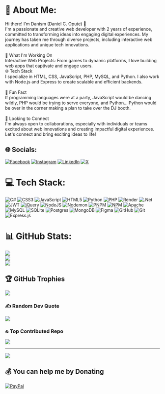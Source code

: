 # 💫 About Me:
Hi there! I'm Danism (Daniel C. Opute) 👋<br>I'm a passionate and creative web developer with 2 years of experience, committed to transforming ideas into engaging digital experiences. My journey has taken me through diverse projects, including interactive web applications and unique tech innovations.<br><br>🚀 What I'm Working On<br>Interactive Web Projects: From games to dynamic platforms, I love building web apps that captivate and engage users.<br>🌐 Tech Stack<br>I specialize in HTML, CSS, JavaScript, PHP, MySQL, and Python. I also work with Node.js and Express to create scalable and efficient backends.<br><br>🎉 Fun Fact<br>If programming languages were at a party, JavaScript would be dancing wildly, PHP would be trying to serve everyone, and Python… Python would be over in the corner making a plan to take over the DJ booth.<br><br>💼 Looking to Connect<br>I'm always open to collaborations, especially with individuals or teams excited about web innovations and creating impactful digital experiences. Let's connect and bring exciting ideas to life!


## 🌐 Socials:
[![Facebook](https://img.shields.io/badge/Facebook-%231877F2.svg?logo=Facebook&logoColor=white)](https://facebook.com/danielcopute) [![Instagram](https://img.shields.io/badge/Instagram-%23E4405F.svg?logo=Instagram&logoColor=white)](https://instagram.com/danielcopute) [![LinkedIn](https://img.shields.io/badge/LinkedIn-%230077B5.svg?logo=linkedin&logoColor=white)](https://linkedin.com/in/danielopute) [![X](https://img.shields.io/badge/X-black.svg?logo=X&logoColor=white)](https://x.com/danielcopute) 

# 💻 Tech Stack:
![C#](https://img.shields.io/badge/c%23-%23239120.svg?style=for-the-badge&logo=csharp&logoColor=white) ![CSS3](https://img.shields.io/badge/css3-%231572B6.svg?style=for-the-badge&logo=css3&logoColor=white) ![JavaScript](https://img.shields.io/badge/javascript-%23323330.svg?style=for-the-badge&logo=javascript&logoColor=%23F7DF1E) ![HTML5](https://img.shields.io/badge/html5-%23E34F26.svg?style=for-the-badge&logo=html5&logoColor=white) ![Python](https://img.shields.io/badge/python-3670A0?style=for-the-badge&logo=python&logoColor=ffdd54) ![PHP](https://img.shields.io/badge/php-%23777BB4.svg?style=for-the-badge&logo=php&logoColor=white) ![Render](https://img.shields.io/badge/Render-%46E3B7.svg?style=for-the-badge&logo=render&logoColor=white) ![.Net](https://img.shields.io/badge/.NET-5C2D91?style=for-the-badge&logo=.net&logoColor=white) ![JWT](https://img.shields.io/badge/JWT-black?style=for-the-badge&logo=JSON%20web%20tokens) ![jQuery](https://img.shields.io/badge/jquery-%230769AD.svg?style=for-the-badge&logo=jquery&logoColor=white) ![NodeJS](https://img.shields.io/badge/node.js-6DA55F?style=for-the-badge&logo=node.js&logoColor=white) ![Nodemon](https://img.shields.io/badge/NODEMON-%23323330.svg?style=for-the-badge&logo=nodemon&logoColor=%BBDEAD) ![PNPM](https://img.shields.io/badge/pnpm-%234a4a4a.svg?style=for-the-badge&logo=pnpm&logoColor=f69220) ![NPM](https://img.shields.io/badge/NPM-%23CB3837.svg?style=for-the-badge&logo=npm&logoColor=white) ![Apache](https://img.shields.io/badge/apache-%23D42029.svg?style=for-the-badge&logo=apache&logoColor=white) ![MySQL](https://img.shields.io/badge/mysql-4479A1.svg?style=for-the-badge&logo=mysql&logoColor=white) ![SQLite](https://img.shields.io/badge/sqlite-%2307405e.svg?style=for-the-badge&logo=sqlite&logoColor=white) ![Postgres](https://img.shields.io/badge/postgres-%23316192.svg?style=for-the-badge&logo=postgresql&logoColor=white) ![MongoDB](https://img.shields.io/badge/MongoDB-%234ea94b.svg?style=for-the-badge&logo=mongodb&logoColor=white) ![Figma](https://img.shields.io/badge/figma-%23F24E1E.svg?style=for-the-badge&logo=figma&logoColor=white) ![GitHub](https://img.shields.io/badge/github-%23121011.svg?style=for-the-badge&logo=github&logoColor=white) ![Git](https://img.shields.io/badge/git-%23F05033.svg?style=for-the-badge&logo=git&logoColor=white) ![Express.js](https://img.shields.io/badge/express.js-%23404d59.svg?style=for-the-badge&logo=express&logoColor=%2361DAFB)
# 📊 GitHub Stats:
![](https://github-readme-stats.vercel.app/api?username=danisms&theme=dark&hide_border=false&include_all_commits=false&count_private=false)<br/>
![](https://github-readme-streak-stats.herokuapp.com/?user=danisms&theme=dark&hide_border=false)<br/>
![](https://github-readme-stats.vercel.app/api/top-langs/?username=danisms&theme=dark&hide_border=false&include_all_commits=false&count_private=false&layout=compact)

## 🏆 GitHub Trophies
![](https://github-profile-trophy.vercel.app/?username=danisms&theme=radical&no-frame=false&no-bg=false&margin-w=4)

### ✍️ Random Dev Quote
![](https://quotes-github-readme.vercel.app/api?type=horizontal&theme=radical)

### 🔝 Top Contributed Repo
![](https://github-contributor-stats.vercel.app/api?username=danisms&limit=5&theme=dark&combine_all_yearly_contributions=true)

---
[![](https://visitcount.itsvg.in/api?id=danisms&icon=0&color=0)](https://visitcount.itsvg.in)

  ## 💰 You can help me by Donating
  [![PayPal](https://img.shields.io/badge/PayPal-00457C?style=for-the-badge&logo=paypal&logoColor=white)](https://paypal.me/danielcopute@gmail.com) 

  
<!-- Proudly created with GPRM ( https://gprm.itsvg.in ) -->
